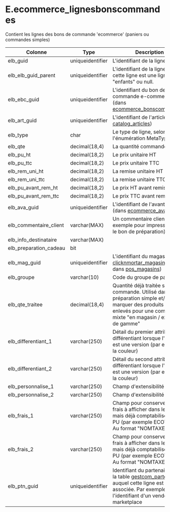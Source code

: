 # E.ecommerce_lignesbonscommandes

Contient les lignes des bons de commande 'ecommerce' (paniers ou commandes simples)

Colonne|Type|Description
---|---|---
elb_guid|uniqueidentifier|L'identifiant de la ligne 
elb_elb_guid_parent|uniqueidentifier|L'identifiant de la ligne dont cette ligne est une ligne "enfants" ou null. 
elb_ebc_guid|uniqueidentifier|L'identifiant du bon de commande e-commerce (dans [ecommerce_bonscommandes](generated_ecommerce_bonscommandes.md)) 
elb_art_guid|uniqueidentifier|L'identifiant de l'article (dans [catalog_articles](generated_catalog_articles.md)) 
elb_type|char|Le type de ligne, selon l'énumération MetaTypeArticle 
elb_qte|decimal(18,4)|La quantité commandée 
elb_pu_ht|decimal(18,2)|Le prix unitaire HT 
elb_pu_ttc|decimal(18,2)|Le prix unitaire TTC 
elb_rem_uni_ht|decimal(18,2)|La remise unitaire HT 
elb_rem_uni_ttc|decimal(18,2)|La remise unitaire TTC 
elb_pu_avant_rem_ht|decimal(18,2)|Le prix HT avant remise 
elb_pu_avant_rem_ttc|decimal(18,2)|Le prix TTC avant remise 
elb_ava_guid|uniqueidentifier|L'identifiant de l'avantage (dans [ecommerce_avantages](generated_ecommerce_avantages.md)) 
elb_commentaire_client|varchar(MAX)|Un commentaire client (par exemple pour impression sur le bon de préparation) 
elb_info_destinataire|varchar(MAX)|
elb_preparation_cadeau|bit|
elb_mag_guid|uniqueidentifier|L'identifiant du magasin (dans [clicknmortar_magasins](generated_clicknmortar_magasins.md) ou dans [pos_magasins](generated_pos_magasins.md)) 
elb_groupe|varchar(10)|Code du groupe de panier 
elb_qte_traitee|decimal(18,4)|Quantité déjà traitée sur la commande. Utilisé dans la préparation simple et/ou pour marquer des produits déjà enlevés pour une commande mixte "en magasin / extension de gamme" 
elb_differentiant_1|varchar(250)|Détail du premier attribut différentiant lorsque l'article est une version (par exemple la couleur) 
elb_differentiant_2|varchar(250)|Détail du second attribut différentiant lorsque l'article est une version (par exemple la couleur) 
elb_personnalise_1|varchar(250)|Champ d'extensibilité 
elb_personnalise_2|varchar(250)|Champ d'extensibilité 
elb_frais_1|varchar(250)|Champ pour conserver les frais à afficher dans le panier mais déjà comptabilisé dans le PU (par exemple ECOTAXE). Au format "NOMTAXE=Valeur" 
elb_frais_2|varchar(250)|Champ pour conserver les frais à afficher dans le panier mais déjà comptabilisé dans le PU (par exemple ECOTAXE). Au format "NOMTAXE=Valeur" 
elb_ptn_guid|uniqueidentifier|Identifiant du partenaire (dans la table [gestcom_partenaires](generated_gestcom_partenaires.md)) auquel cette ligne est associée. Par exemple, l'identifiant d'un vendeur marketplace 
